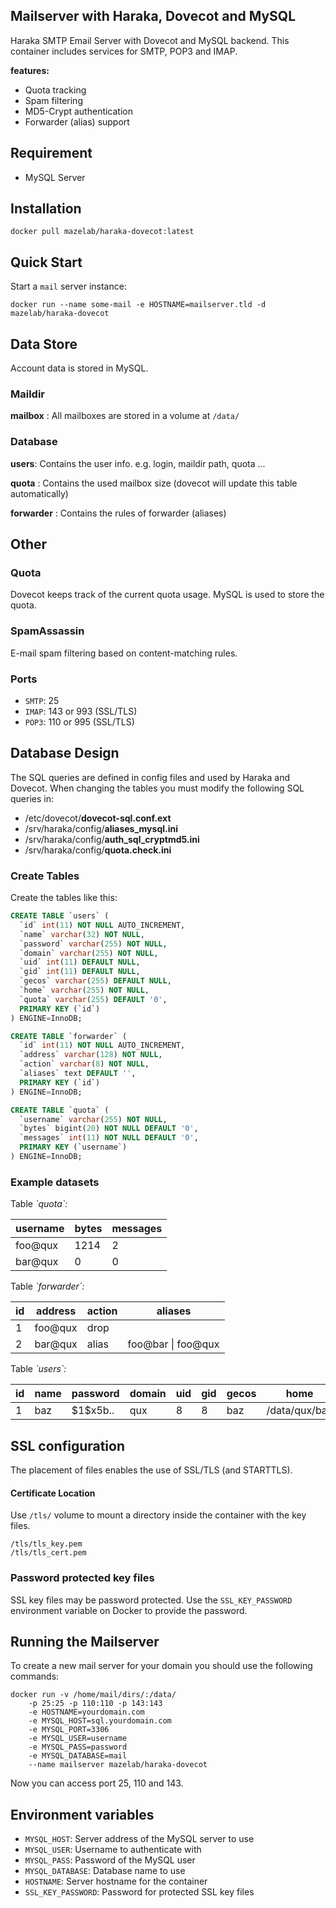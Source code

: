 Mailserver with Haraka, Dovecot and MySQL
----------
Haraka SMTP Email Server with Dovecot and MySQL backend. This container includes services for SMTP, POP3 and IMAP.

**features:**

- Quota tracking
- Spam filtering
- MD5-Crypt authentication
- Forwarder (alias) support

## Requirement
- MySQL Server

## Installation
    docker pull mazelab/haraka-dovecot:latest

## Quick Start
Start a `mail` server instance:

    docker run --name some-mail -e HOSTNAME=mailserver.tld -d mazelab/haraka-dovecot

## Data Store
Account data is stored in MySQL.

### Maildir
**mailbox** : All mailboxes are stored in a volume at `/data/`

### Database
**users**: Contains the user info. e.g. login, maildir path, quota ...

**quota** : Contains the used mailbox size (dovecot will update this table automatically)

**forwarder** : Contains the rules of forwarder (aliases)

## Other
### Quota 
Dovecot keeps track of the current quota usage. MySQL is used to store the quota.

### SpamAssassin
E-mail spam filtering based on content-matching rules.

### Ports
- `SMTP`: 25
- `IMAP`: 143 or 993 (SSL/TLS)
- `POP3`: 110 or 995 (SSL/TLS)

## Database Design
The SQL queries are defined in config files and used by Haraka and Dovecot. When changing the tables you must modify the following SQL queries in:

- /etc/dovecot/**dovecot-sql.conf.ext**
- /srv/haraka/config/**aliases_mysql.ini**
- /srv/haraka/config/**auth_sql_cryptmd5.ini**
- /srv/haraka/config/**quota.check.ini**

### Create Tables
Create the tables like this: 

```sql
CREATE TABLE `users` (
  `id` int(11) NOT NULL AUTO_INCREMENT,
  `name` varchar(32) NOT NULL,
  `password` varchar(255) NOT NULL,
  `domain` varchar(255) NOT NULL,
  `uid` int(11) DEFAULT NULL,
  `gid` int(11) DEFAULT NULL,
  `gecos` varchar(255) DEFAULT NULL,
  `home` varchar(255) NOT NULL,
  `quota` varchar(255) DEFAULT '0',
  PRIMARY KEY (`id`)
) ENGINE=InnoDB;
```
```sql
CREATE TABLE `forwarder` (
  `id` int(11) NOT NULL AUTO_INCREMENT,
  `address` varchar(128) NOT NULL,
  `action` varchar(8) NOT NULL,
  `aliases` text DEFAULT '',
  PRIMARY KEY (`id`)
) ENGINE=InnoDB;
```
```sql
CREATE TABLE `quota` (
  `username` varchar(255) NOT NULL,
  `bytes` bigint(20) NOT NULL DEFAULT '0',
  `messages` int(11) NOT NULL DEFAULT '0',
  PRIMARY KEY (`username`)
) ENGINE=InnoDB;
```
### Example datasets

Table *\`quota\`:*

username | bytes | messages
-------- | ----- | --------
foo@qux  | 1214  | 2
bar@qux  | 0     | 0

Table *\`forwarder\`:*

id | address | action | aliases
---| ------- | ------ | -------
1  | foo@qux | drop   | 
2  | bar@qux | alias  | foo@bar \| foo@qux

Table *\`users\`:*

id  | name| password  | domain | uid | gid | gecos | home          | quota
--- | --- | --------- | ------ | --- | --- | ----- | ------------- | -----
1   | baz | \$1\$x5b..| qux    | 8   | 8   | baz   | /data/qux/baz | 2

## SSL configuration
The placement of files enables the use of SSL/TLS (and STARTTLS).

#### Certificate Location
Use `/tls/` volume to mount a directory inside the container with the key files.

```
/tls/tls_key.pem
/tls/tls_cert.pem
```

### Password protected key files
SSL key files may be password protected. Use the `SSL_KEY_PASSWORD` environment variable on Docker to provide the password.

## Running the Mailserver
To create a new mail server for your domain you should use the following commands:

```shell
docker run -v /home/mail/dirs/:/data/
    -p 25:25 -p 110:110 -p 143:143
    -e HOSTNAME=yourdomain.com
    -e MYSQL_HOST=sql.yourdomain.com
    -e MYSQL_PORT=3306
    -e MYSQL_USER=username
    -e MYSQL_PASS=password
    -e MYSQL_DATABASE=mail
    --name mailserver mazelab/haraka-dovecot
```

Now you can access port 25, 110 and 143.

## Environment variables
- `MYSQL_HOST`: Server address of the MySQL server to use
- `MYSQL_USER`: Username to authenticate with
- `MYSQL_PASS`:  Password of the MySQL user
- `MYSQL_DATABASE`: Database name to use
- `HOSTNAME`:  Server hostname for the container
- `SSL_KEY_PASSWORD`:  Password for protected SSL key files
